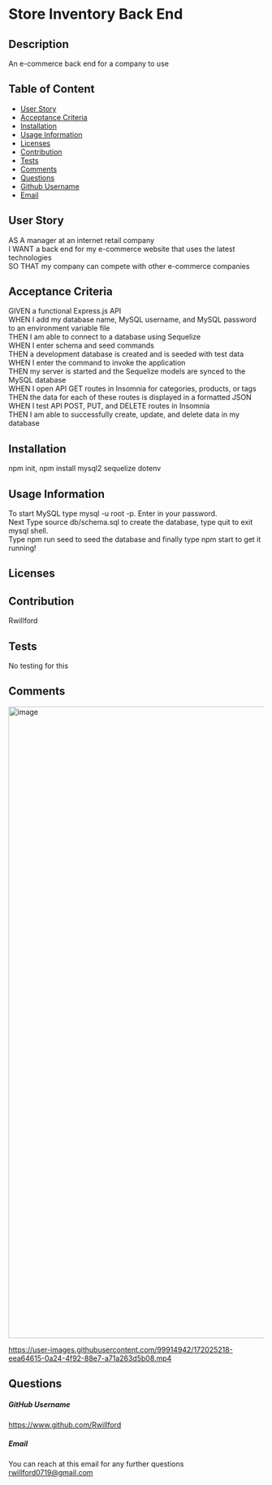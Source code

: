 # Store Inventory Back End

  

  ## Description
  An e-commerce back end for a company to use

  ## Table of Content
  * [User Story](#UserStory)
  * [Acceptance Criteria](#AcceptanceCriteria)
  * [Installation](#Installation)
  * [Usage Information](#UsageInformation)
  * [Licenses](#Licenses)
  * [Contribution](#Contribution)
  * [Tests](#Tests)
  * [Comments](#Comment)
  * [Questions](#Questions)
  * [Github Username](#Github)
  * [Email](#Email)

  ## User Story
  AS A manager at an internet retail company<br>
  I WANT a back end for my e-commerce website that uses the latest technologies<br>
  SO THAT my company can compete with other e-commerce companies<br>
  
  ## Acceptance Criteria
  GIVEN a functional Express.js API<br>
  WHEN I add my database name, MySQL username, and MySQL password to an environment variable file<br>
  THEN I am able to connect to a database using Sequelize<br>
  WHEN I enter schema and seed commands<br>
  THEN a development database is created and is seeded with test data<br>
  WHEN I enter the command to invoke the application<br>
  THEN my server is started and the Sequelize models are synced to the MySQL database<br>
  WHEN I open API GET routes in Insomnia for categories, products, or tags<br>
  THEN the data for each of these routes is displayed in a formatted JSON<br>
  WHEN I test API POST, PUT, and DELETE routes in Insomnia<br>
  THEN I am able to successfully create, update, and delete data in my database<br>
   
  ## Installation
  npm init, npm install mysql2 sequelize dotenv

  ## Usage Information
  To start MySQL type mysql -u root -p. Enter in your password.<br> Next Type source db/schema.sql to create the database, type quit to exit mysql shell.<br> Type npm run seed to seed the database and finally type npm start to get it running!

  ## Licenses
  
      
      
  
  ## Contribution
  Rwillford

  ## Tests
  No testing for this
  
  ## Comments
  <img width="1244" alt="image" src="https://user-images.githubusercontent.com/99914942/172024904-8a68b1a6-9de8-43b7-bf71-d9e309c53b78.png">


https://user-images.githubusercontent.com/99914942/172025218-eea64615-0a24-4f92-88e7-a71a263d5b08.mp4


  ## Questions
  

  ##### GitHub Username
  https://www.github.com/Rwillford

  ##### Email
  You can reach at this email for any further questions
  rwillford0719@gmail.com
